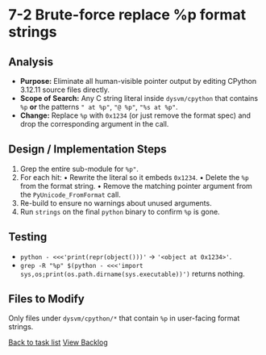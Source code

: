 # 7-2 Brute-force replace %p format strings

## Analysis
- **Purpose:** Eliminate all human-visible pointer output by editing CPython 3.12.11 source files directly.
- **Scope of Search:** Any C string literal inside `dysvm/cpython` that contains `%p` **or** the patterns `" at %p"`, `"@ %p"`, `"%s at %p"`.
- **Change:** Replace `%p` with `0x1234` (or just remove the format spec) and drop the corresponding argument in the call.

## Design / Implementation Steps
1. Grep the entire sub-module for `%p"`.
2. For each hit:
   • Rewrite the literal so it embeds `0x1234`.
   • Delete the `%p` from the format string.
   • Remove the matching pointer argument from the `PyUnicode_FromFormat` call.
3. Re-build to ensure no warnings about unused arguments.
4. Run `strings` on the final `python` binary to confirm `%p` is gone.

## Testing
- `python - <<<'print(repr(object()))'` → `'<object at 0x1234>'`.
- `grep -R "%p" $(python - <<<'import sys,os;print(os.path.dirname(sys.executable))')` returns nothing.

## Files to Modify
Only files under `dysvm/cpython/*` that contain `%p` in user-facing format strings.

[Back to task list](./tasks.md)
[View Backlog](../backlog.md#user-content-7) 
